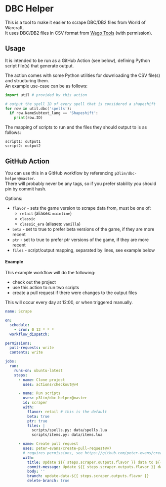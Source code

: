 # DBC Helper

This is a tool to make it easier to scrape DBC/DB2 files from World of Warcraft.  
It uses DBC/DB2 files in CSV format from [Wago Tools](https://wago.tools/db2) (with permission).

## Usage

It is intended to be run as a GitHub Action (see below), defining Python script file(s) that generate output.

The action comes with some Python utilities for downloading the CSV file(s) and structuring them.  
An example use-case can be as follows:

```python
import util # provided by this action

# output the spell ID of every spell that is considered a shapeshift
for row in util.dbc('spells'):
  if row.NameSubtext_lang == 'Shapeshift':
    print(row.ID)
```

The mapping of scripts to run and the files they should output to is as follows:

```
script1: output1
script2: output2
```

## GitHub Action

You can use this in a GitHub workflow by referencing `p3lim/dbc-helper@master`.  
There will probably never be any tags, so if you prefer stability you should pin by commit hash.

Options:
- `flavor` - sets the game version to scrape data from, must be one of:
  - `retail` (aliases: `mainline`)
  - `classic`
  - `classic_era` (aliases: `vanilla`)
- `beta` - set to true to prefer beta versions of the game, if they are more recent
- `ptr` - set to true to prefer ptr versions of the game, if they are more recent
- `files` - script/output mapping, separated by lines, see example below

#### Example

This example workflow will do the following:
- check out the project
- use this action to run two scripts
- create a pull request if there were changes to the output files

This will occur every day at 12:00, or when triggered manually.

```yaml
name: Scrape

on:
  schedule:
    - cron: 0 12 * * *
  workflow_dispatch:

permissions:
  pull-requests: write
  contents: write

jobs:
  run:
    runs-on: ubuntu-latest
    steps:
      - name: Clone project
        uses: actions/checkout@v4

      - name: Run scripts
        uses: p3lim/dbc-helper@master
        id: scraper
        with:
          flavor: retail # this is the default
          beta: true
          ptr: true
          files: |
            scripts/spells.py: data/spells.lua
            scripts/items.py: data/items.lua

      - name: Create pull request
        uses: peter-evans/create-pull-request@v7
        # requires permissions, see https://github.com/peter-evans/create-pull-request#workflow-permissions
        with:
          title: Update ${{ steps.scraper.outputs.flavor }} data to ${{ steps.scraper.outputs.version }}
          commit-message: Update ${{ steps.scraper.outputs.flavor }} data to ${{ steps.scraper.outputs.version }}
          body: ''
          branch: update-data-${{ steps.scraper.outputs.flavor }}
          delete-branch: true
```
